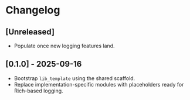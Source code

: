 # Changelog

## [Unreleased]
- Populate once new logging features land.

## [0.1.0] - 2025-09-16
- Bootstrap `lib_template` using the shared scaffold.
- Replace implementation-specific modules with placeholders ready for Rich-based logging.
